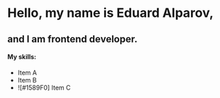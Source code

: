 # Hello, my name is Eduard Alparov, 

## and I am frontend developer.

#### My skills:

- Item A
- Item B
- ![#1589F0] Item C
